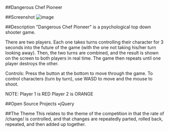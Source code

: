 ##Dangerous Chef Pioneer

##Screenshot
![image](http://i.imgur.com/NiVFTu3.png)

##Description
"Dangerous Chef Pioneer" is a psychological top down shooter game.

There are two players. Each one takes turns controlling their character for 3 seconds into the future of the game (with the one not taking his/her turn looking away). Then, the two turns are combined, and the result is shown on the screen to both players in real time. The game then repeats until one player destroys the other.

Controls:
Press the button at the bottom to move through the game.
To control characters (turn by turn), use WASD to move and the mouse to shoot.

NOTE:
Player 1 is RED
Player 2 is ORANGE

##Open Source Projects
•jQuery

##The Theme
This relates to the theme of the competition in that the rate of /change/ is controlled, and that changes are repeatedly parted, rolled back, repeated, and then added up together.